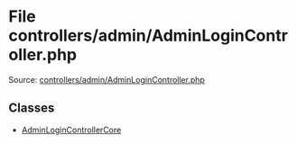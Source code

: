 File controllers/admin/AdminLoginController.php
=========

Source: [controllers/admin/AdminLoginController.php](https://github.com/PrestaShop/PrestaShop/blob/1.5.0.3/controllers/admin/AdminLoginController.php)


Classes
-------

* [AdminLoginControllerCore](class.AdminLoginControllerCore.md)

